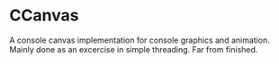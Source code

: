 CCanvas
=======

A console canvas implementation for console graphics and animation. Mainly done as an excercise in simple threading. Far from finished.

